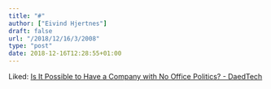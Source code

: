 ```yaml
---
title: "#"
author: ["Eivind Hjertnes"]
draft: false
url: "/2018/12/16/3/2008"
type: "post"
date: 2018-12-16T12:28:55+01:00
---
```


Liked: [Is It
Possible to Have a Company with No Office Politics? - DaedTech](https://daedtech.com/company-no-office-politics/)
